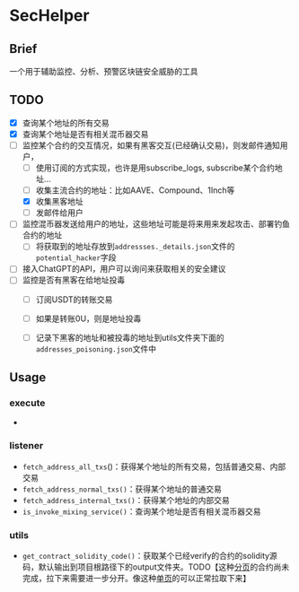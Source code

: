# SecHelper

## Brief

一个用于辅助监控、分析、预警区块链安全威胁的工具

## TODO

- [x] 查询某个地址的所有交易
- [x] 查询某个地址是否有相关混币器交易
- [ ] 监控某个合约的交互情况，如果有黑客交互(已经确认交易)，则发邮件通知用户，
  - [ ] 使用订阅的方式实现，也许是用subscribe_logs, subscribe某个合约地址...
  - [ ] 收集主流合约的地址：比如AAVE、Compound、1Inch等
  - [x] 收集黑客地址
  - [ ] 发邮件给用户
- [ ] 监控混币器发送给用户的地址，这些地址可能是将来用来发起攻击、部署钓鱼合约的地址
  - [ ] 将获取到的地址存放到`addressses._details.json`文件的`potential_hacker`字段

- [ ] 接入ChatGPT的API，用户可以询问来获取相关的安全建议
- [ ] 监控是否有黑客在给地址投毒
  - [ ] 订阅USDT的转账交易
  - [ ] 如果是转账0U，则是地址投毒
  - [ ] 记录下黑客的地址和被投毒的地址到utils文件夹下面的`addresses_poisoning.json`文件中



## Usage

### execute

- 

### listener

- `fetch_address_all_txs`()：获得某个地址的所有交易，包括普通交易、内部交易
- `fetch_address_normal_txs()`：获得某个地址的普通交易
- `fetch_address_internal_txs()`：获得某个地址的内部交易
- `is_invoke_mixing_service()`：查询某个地址是否有相关混币器交易

### utils

- `get_contract_solidity_code()`：获取某个已经verify的合约的solidity源码，默认输出到项目根路径下的output文件夹。TODO【这种[分页](https://etherscan.io/address/0x80d69e79258FE9D056c822461c4eb0B4ca8802E2#code)的合约尚未完成，拉下来需要进一步分开。像这种[单页](https://etherscan.io/address/0xB20bd5D04BE54f870D5C0d3cA85d82b34B836405#code)的可以正常拉取下来】



